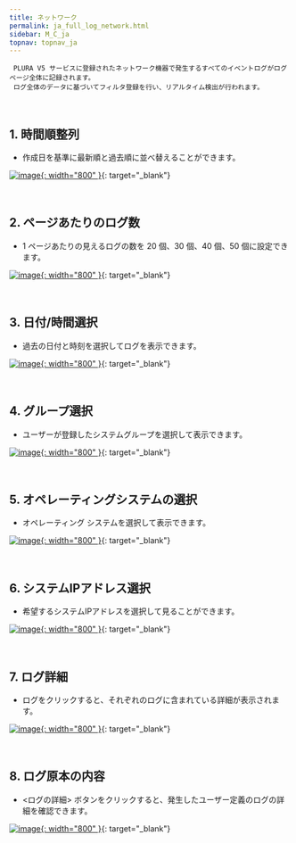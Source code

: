 ```yaml
---
title: ネットワーク
permalink: ja_full_log_network.html
sidebar: M_C_ja
topnav: topnav_ja
---
```


     PLURA V5 サービスに登録されたネットワーク機器で発生するすべてのイベントログがログページ全体に記録されます。
     ログ全体のデータに基づいてフィルタ登録を行い、リアルタイム検出が行われます。

 
<br />

## 1. 時間順整列
- 作成日を基準に最新順と過去順に並べ替えることができます。

 [![image](/docs/images/Manual/common/full_log/network/ja/1.PNG){: width="800" }](/docs/images/Manual/common/full_log/network/ja/1.PNG){: target="_blank"} 

<br />

## 2. ページあたりのログ数
-  1 ページあたりの見えるログの数を 20 個、30 個、40 個、50 個に設定できます。

 [![image](/docs/images/Manual/common/full_log/network/ja/2.PNG){: width="800" }](/docs/images/Manual/common/full_log/network/ja/2.PNG){: target="_blank"}  

<br />

## 3. 日付/時間選択
- 過去の日付と時刻を選択してログを表示できます。

 [![image](/docs/images/Manual/common/full_log/network/ja/3.PNG){: width="800" }](/docs/images/Manual/common/full_log/network/ja/3.PNG){: target="_blank"}  

<br />

## 4. グループ選択
- ユーザーが登録したシステムグループを選択して表示できます。

 [![image](/docs/images/Manual/common/full_log/network/ja/4.PNG){: width="800" }](/docs/images/Manual/common/full_log/network/ja/4.PNG){: target="_blank"}  

<br />

## 5. オペレーティングシステムの選択
-  オペレーティング システムを選択して表示できます。

 [![image](/docs/images/Manual/common/full_log/network/ja/5.PNG){: width="800" }](/docs/images/Manual/common/full_log/network/ja/5.PNG){: target="_blank"}  

<br />

## 6. システムIPアドレス選択
- 希望するシステムIPアドレスを選択して見ることができます。

 [![image](/docs/images/Manual/common/full_log/network/ja/6.PNG){: width="800" }](/docs/images/Manual/common/full_log/network/ja/6.PNG){: target="_blank"}  

<br />

## 7. ログ詳細
- ログをクリックすると、それぞれのログに含まれている詳細が表示されます。

 [![image](/docs/images/Manual/common/full_log/network/ja/7.PNG){: width="800" }](/docs/images/Manual/common/full_log/network/ja/7.PNG){: target="_blank"}  

<br />

## 8. ログ原本の内容
- <ログの詳細> ボタンをクリックすると、発生したユーザー定義のログの詳細を確認できます。

 [![image](/docs/images/Manual/common/full_log/network/ja/8.PNG){: width="800" }](/docs/images/Manual/common/full_log/network/ja/8.PNG){: target="_blank"} 